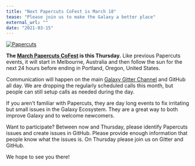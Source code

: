 ```yaml
---
title: "Next Papercuts CoFest is March 18"
tease: "Please join us to make the Galaxy a better place"
external_url: ""
date: "2021-03-15"
---
```


<div class="float-left" style="max-width: 12rem;">

[![Papercuts](/images/galaxy-logos/papercuts.png)](/events/2021-03-papercuts/)

</div>


**The [March Papercuts CoFest](/events/2021-03-papercuts/) is this Thursday.**  Like previous Papercuts events, it will start in Melbourne, Australia and then follow the sun for the next 24 hours before ending in Portland, Oregon, United States.

Communication will happen on the main [Galaxy Gitter Channel](https://gitter.im/galaxyproject/Lobby) and GitHub all day.  We are dropping the regularly scheduled calls this month, but people can still setup calls as needed during the day.

If you aren't familiar with Papercuts, they are day long events to fix irritating but small issues in the Galaxy Ecosystem.  They are a great way to both improve Galaxy and to welcome newcomers.

Want to participate? Between now and Thursday, please identify Papercuts issues and create issues in GitHub.  Please provide enough information that people know what the issues is.  On Thursday please join us on Gitter and GitHub.

We hope to see you there!
